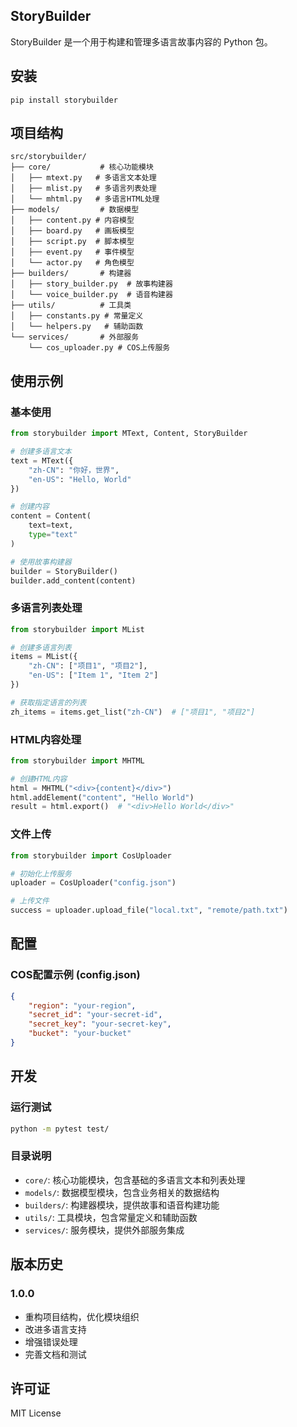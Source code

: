 ## StoryBuilder

StoryBuilder 是一个用于构建和管理多语言故事内容的 Python 包。

## 安装

```
pip install storybuilder
```

## 项目结构

```
src/storybuilder/
├── core/           # 核心功能模块
│   ├── mtext.py   # 多语言文本处理
│   ├── mlist.py   # 多语言列表处理
│   └── mhtml.py   # 多语言HTML处理
├── models/         # 数据模型
│   ├── content.py # 内容模型
│   ├── board.py   # 画板模型
│   ├── script.py  # 脚本模型
│   ├── event.py   # 事件模型
│   └── actor.py   # 角色模型
├── builders/       # 构建器
│   ├── story_builder.py  # 故事构建器
│   └── voice_builder.py  # 语音构建器
├── utils/          # 工具类
│   ├── constants.py # 常量定义
│   └── helpers.py   # 辅助函数
└── services/       # 外部服务
    └── cos_uploader.py # COS上传服务
```

## 使用示例

### 基本使用

```python
from storybuilder import MText, Content, StoryBuilder

# 创建多语言文本
text = MText({
    "zh-CN": "你好，世界",
    "en-US": "Hello, World"
})

# 创建内容
content = Content(
    text=text,
    type="text"
)

# 使用故事构建器
builder = StoryBuilder()
builder.add_content(content)
```

### 多语言列表处理

```python
from storybuilder import MList

# 创建多语言列表
items = MList({
    "zh-CN": ["项目1", "项目2"],
    "en-US": ["Item 1", "Item 2"]
})

# 获取指定语言的列表
zh_items = items.get_list("zh-CN")  # ["项目1", "项目2"]
```

### HTML内容处理

```python
from storybuilder import MHTML

# 创建HTML内容
html = MHTML("<div>{content}</div>")
html.addElement("content", "Hello World")
result = html.export()  # "<div>Hello World</div>"
```

### 文件上传

```python
from storybuilder import CosUploader

# 初始化上传服务
uploader = CosUploader("config.json")

# 上传文件
success = uploader.upload_file("local.txt", "remote/path.txt")
```

## 配置

### COS配置示例 (config.json)

```json
{
    "region": "your-region",
    "secret_id": "your-secret-id",
    "secret_key": "your-secret-key",
    "bucket": "your-bucket"
}
```

## 开发

### 运行测试

```bash
python -m pytest test/
```

### 目录说明

- `core/`: 核心功能模块，包含基础的多语言文本和列表处理
- `models/`: 数据模型模块，包含业务相关的数据结构
- `builders/`: 构建器模块，提供故事和语音构建功能
- `utils/`: 工具模块，包含常量定义和辅助函数
- `services/`: 服务模块，提供外部服务集成

## 版本历史

### 1.0.0
- 重构项目结构，优化模块组织
- 改进多语言支持
- 增强错误处理
- 完善文档和测试

## 许可证

MIT License

